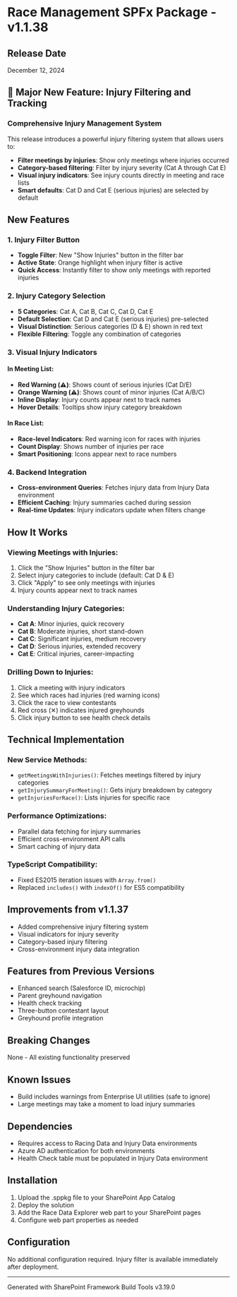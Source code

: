 # Race Management SPFx Package - v1.1.38

## Release Date
December 12, 2024

## 🚨 Major New Feature: Injury Filtering and Tracking

### Comprehensive Injury Management System
This release introduces a powerful injury filtering system that allows users to:
- **Filter meetings by injuries**: Show only meetings where injuries occurred
- **Category-based filtering**: Filter by injury severity (Cat A through Cat E)
- **Visual injury indicators**: See injury counts directly in meeting and race lists
- **Smart defaults**: Cat D and Cat E (serious injuries) are selected by default

## New Features

### 1. Injury Filter Button
- **Toggle Filter**: New "Show Injuries" button in the filter bar
- **Active State**: Orange highlight when injury filter is active
- **Quick Access**: Instantly filter to show only meetings with reported injuries

### 2. Injury Category Selection
- **5 Categories**: Cat A, Cat B, Cat C, Cat D, Cat E
- **Default Selection**: Cat D and Cat E (serious injuries) pre-selected
- **Visual Distinction**: Serious categories (D & E) shown in red text
- **Flexible Filtering**: Toggle any combination of categories

### 3. Visual Injury Indicators

#### In Meeting List:
- **Red Warning (⚠️)**: Shows count of serious injuries (Cat D/E)
- **Orange Warning (⚠️)**: Shows count of minor injuries (Cat A/B/C)
- **Inline Display**: Injury counts appear next to track names
- **Hover Details**: Tooltips show injury category breakdown

#### In Race List:
- **Race-level Indicators**: Red warning icon for races with injuries
- **Count Display**: Shows number of injuries per race
- **Smart Positioning**: Icons appear next to race numbers

### 4. Backend Integration
- **Cross-environment Queries**: Fetches injury data from Injury Data environment
- **Efficient Caching**: Injury summaries cached during session
- **Real-time Updates**: Injury indicators update when filters change

## How It Works

### Viewing Meetings with Injuries:
1. Click the "Show Injuries" button in the filter bar
2. Select injury categories to include (default: Cat D & E)
3. Click "Apply" to see only meetings with injuries
4. Injury counts appear next to track names

### Understanding Injury Categories:
- **Cat A**: Minor injuries, quick recovery
- **Cat B**: Moderate injuries, short stand-down
- **Cat C**: Significant injuries, medium recovery
- **Cat D**: Serious injuries, extended recovery
- **Cat E**: Critical injuries, career-impacting

### Drilling Down to Injuries:
1. Click a meeting with injury indicators
2. See which races had injuries (red warning icons)
3. Click the race to view contestants
4. Red cross (✕) indicates injured greyhounds
5. Click injury button to see health check details

## Technical Implementation

### New Service Methods:
- `getMeetingsWithInjuries()`: Fetches meetings filtered by injury categories
- `getInjurySummaryForMeeting()`: Gets injury breakdown by category
- `getInjuriesForRace()`: Lists injuries for specific race

### Performance Optimizations:
- Parallel data fetching for injury summaries
- Efficient cross-environment API calls
- Smart caching of injury data

### TypeScript Compatibility:
- Fixed ES2015 iteration issues with `Array.from()`
- Replaced `includes()` with `indexOf()` for ES5 compatibility

## Improvements from v1.1.37
- Added comprehensive injury filtering system
- Visual indicators for injury severity
- Category-based injury filtering
- Cross-environment injury data integration

## Features from Previous Versions
- Enhanced search (Salesforce ID, microchip)
- Parent greyhound navigation
- Health check tracking
- Three-button contestant layout
- Greyhound profile integration

## Breaking Changes
None - All existing functionality preserved

## Known Issues
- Build includes warnings from Enterprise UI utilities (safe to ignore)
- Large meetings may take a moment to load injury summaries

## Dependencies
- Requires access to Racing Data and Injury Data environments
- Azure AD authentication for both environments
- Health Check table must be populated in Injury Data environment

## Installation
1. Upload the .sppkg file to your SharePoint App Catalog
2. Deploy the solution
3. Add the Race Data Explorer web part to your SharePoint pages
4. Configure web part properties as needed

## Configuration
No additional configuration required. Injury filter is available immediately after deployment.

---
Generated with SharePoint Framework Build Tools v3.19.0